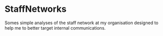 # StaffNetworks
Somes simple analyses of the staff network at my organisation designed to help me to better target internal communications.
